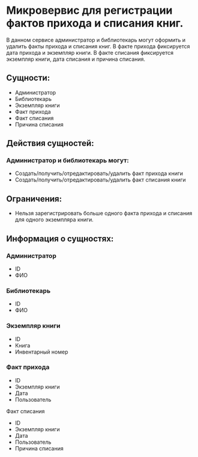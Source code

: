 # Микровервис для регистрации фактов прихода и списания книг.
В данном сервисе администратор и библиотекарь могут оформить и удалить факты прихода и списания книг. В факте прихода фиксируется дата прихода и экземпляр книги. В факте списания фиксируется экземпляр книги, дата списания и причина списания.


## Сущности:
+ Администратор
+ Библиотекарь
+ Экземпляр книги
+ Факт прихода
+ Факт списания
+ Причина списания


## Действия сущностей:
### Администратор и библиотекарь могут:
- Создать/получить/отредактировать/удалить факт прихода книги
- Создать/получить/отредактировать/удалить факт списания книги


## Ограничения:
+ Нельзя зарегистрировать больше одного факта прихода и списания для одного экземпляра книги.


## Информация о сущностях:
### Администратор
+ ID
+ ФИО

### Библиотекарь
+ ID
+ ФИО

### Экземпляр книги
+ ID
+ Книга
+ Инвентарный номер

### Факт прихода
+ ID
+ Экземпляр книги
+ Дата
+ Пользователь

Факт списания
- ID
- Экземпляр книги
- Дата
- Пользователь
- Причина списания
